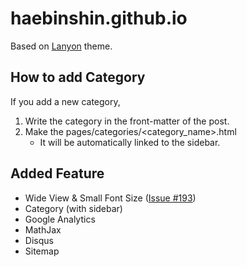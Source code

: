 # haebinshin.github.io

Based on [Lanyon](https://github.com/poole/lanyon) theme.

## How to add Category
If you add a new category,  
1. Write the category in the front-matter of the post.
2. Make the pages/categories/<category_name>.html
   - It will be automatically linked to the sidebar.

## Added Feature
- Wide View & Small Font Size ([Issue #193](https://github.com/poole/lanyon/issues/193))
- Category (with sidebar)
- Google Analytics
- MathJax
- Disqus
- Sitemap